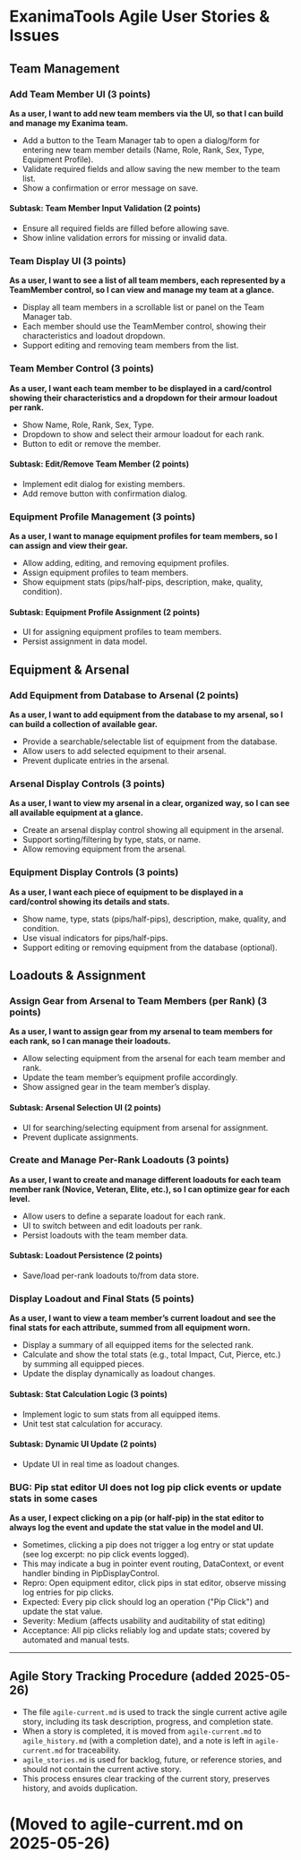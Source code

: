 # ExanimaTools Agile User Stories & Issues

## Team Management

### Add Team Member UI (3 points)
**As a user, I want to add new team members via the UI, so that I can build and manage my Exanima team.**
- Add a button to the Team Manager tab to open a dialog/form for entering new team member details (Name, Role, Rank, Sex, Type, Equipment Profile).
- Validate required fields and allow saving the new member to the team list.
- Show a confirmation or error message on save.

#### Subtask: Team Member Input Validation (2 points)
- Ensure all required fields are filled before allowing save.
- Show inline validation errors for missing or invalid data.

### Team Display UI (3 points)
**As a user, I want to see a list of all team members, each represented by a TeamMember control, so I can view and manage my team at a glance.**
- Display all team members in a scrollable list or panel on the Team Manager tab.
- Each member should use the TeamMember control, showing their characteristics and loadout dropdown.
- Support editing and removing team members from the list.

### Team Member Control (3 points)
**As a user, I want each team member to be displayed in a card/control showing their characteristics and a dropdown for their armour loadout per rank.**
- Show Name, Role, Rank, Sex, Type.
- Dropdown to show and select their armour loadout for each rank.
- Button to edit or remove the member.

#### Subtask: Edit/Remove Team Member (2 points)
- Implement edit dialog for existing members.
- Add remove button with confirmation dialog.

### Equipment Profile Management (3 points)
**As a user, I want to manage equipment profiles for team members, so I can assign and view their gear.**
- Allow adding, editing, and removing equipment profiles.
- Assign equipment profiles to team members.
- Show equipment stats (pips/half-pips, description, make, quality, condition).

#### Subtask: Equipment Profile Assignment (2 points)
- UI for assigning equipment profiles to team members.
- Persist assignment in data model.

## Equipment & Arsenal

### Add Equipment from Database to Arsenal (2 points)
**As a user, I want to add equipment from the database to my arsenal, so I can build a collection of available gear.**
- Provide a searchable/selectable list of equipment from the database.
- Allow users to add selected equipment to their arsenal.
- Prevent duplicate entries in the arsenal.

### Arsenal Display Controls (3 points)
**As a user, I want to view my arsenal in a clear, organized way, so I can see all available equipment at a glance.**
- Create an arsenal display control showing all equipment in the arsenal.
- Support sorting/filtering by type, stats, or name.
- Allow removing equipment from the arsenal.

### Equipment Display Controls (3 points)
**As a user, I want each piece of equipment to be displayed in a card/control showing its details and stats.**
- Show name, type, stats (pips/half-pips), description, make, quality, and condition.
- Use visual indicators for pips/half-pips.
- Support editing or removing equipment from the database (optional).

## Loadouts & Assignment

### Assign Gear from Arsenal to Team Members (per Rank) (3 points)
**As a user, I want to assign gear from my arsenal to team members for each rank, so I can manage their loadouts.**
- Allow selecting equipment from the arsenal for each team member and rank.
- Update the team member’s equipment profile accordingly.
- Show assigned gear in the team member’s display.

#### Subtask: Arsenal Selection UI (2 points)
- UI for searching/selecting equipment from arsenal for assignment.
- Prevent duplicate assignments.

### Create and Manage Per-Rank Loadouts (3 points)
**As a user, I want to create and manage different loadouts for each team member rank (Novice, Veteran, Elite, etc.), so I can optimize gear for each level.**
- Allow users to define a separate loadout for each rank.
- UI to switch between and edit loadouts per rank.
- Persist loadouts with the team member data.

#### Subtask: Loadout Persistence (2 points)
- Save/load per-rank loadouts to/from data store.

### Display Loadout and Final Stats (5 points)
**As a user, I want to view a team member’s current loadout and see the final stats for each attribute, summed from all equipment worn.**
- Display a summary of all equipped items for the selected rank.
- Calculate and show the total stats (e.g., total Impact, Cut, Pierce, etc.) by summing all equipped pieces.
- Update the display dynamically as loadout changes.

#### Subtask: Stat Calculation Logic (3 points)
- Implement logic to sum stats from all equipped items.
- Unit test stat calculation for accuracy.

#### Subtask: Dynamic UI Update (2 points)
- Update UI in real time as loadout changes.

### BUG: Pip stat editor UI does not log pip click events or update stats in some cases
**As a user, I expect clicking on a pip (or half-pip) in the stat editor to always log the event and update the stat value in the model and UI.**
- Sometimes, clicking a pip does not trigger a log entry or stat update (see log excerpt: no pip click events logged).
- This may indicate a bug in pointer event routing, DataContext, or event handler binding in PipDisplayControl.
- Repro: Open equipment editor, click pips in stat editor, observe missing log entries for pip clicks.
- Expected: Every pip click should log an operation ("Pip Click") and update the stat value.
- Severity: Medium (affects usability and auditability of stat editing)
- Acceptance: All pip clicks reliably log and update stats; covered by automated and manual tests.

---

## Agile Story Tracking Procedure (added 2025-05-26)

- The file `agile-current.md` is used to track the single current active agile story, including its task description, progress, and completion state.
- When a story is completed, it is moved from `agile-current.md` to `agile_history.md` (with a completion date), and a note is left in `agile-current.md` for traceability.
- `agile_stories.md` is used for backlog, future, or reference stories, and should not contain the current active story.
- This process ensures clear tracking of the current story, preserves history, and avoids duplication.

# (Moved to agile-current.md on 2025-05-26)

